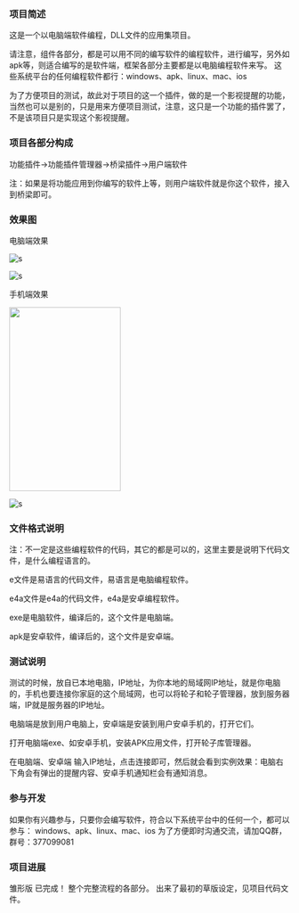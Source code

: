 ### 项目简述

这是一个以电脑端软件编程，DLL文件的应用集项目。

请注意，组件各部分，都是可以用不同的编写软件的编程软件，进行编写，另外如apk等，则适合编写的是软件端，框架各部分主要都是以电脑编程软件来写。
这些系统平台的任何编程软件都行：windows、apk、linux、mac、ios

为了方便项目的测试，故此对于项目的这一个插件，做的是一个影视提醒的功能，当然也可以是别的，只是用来方便项目测试，注意，这只是一个功能的插件罢了，不是该项目只是实现这个影视提醒。


### 项目各部分构成

功能插件→功能插件管理器→桥梁插件→用户端软件

注：如果是将功能应用到你编写的软件上等，则用户端软件就是你这个软件，接入到桥梁即可。

### 效果图

电脑端效果

![s](https://github.com/soyoumi/eqdll/blob/master/%E6%95%88%E6%9E%9C%E5%9B%BE/%E7%94%B5%E8%84%91%E7%AB%AF%E5%AE%9E%E9%AA%8C%E6%95%88%E6%9E%9C%2020190921132206.png)

![s](https://github.com/soyoumi/eqdll/blob/master/%E6%95%88%E6%9E%9C%E5%9B%BE/%E7%94%B5%E8%84%91%E7%AB%AF%20%E5%8F%B3%E4%B8%8B%E8%A7%92%E5%BC%B9%E5%87%BA%E7%AA%97%20%E6%8F%90%E9%86%92%E5%86%85%E5%AE%B9%20%E6%95%88%E6%9E%9C%E6%88%AA%E5%9B%BE.png)

手机端效果 

<img src="https://github.com/soyoumi/eqdll/blob/master/%E6%95%88%E6%9E%9C%E5%9B%BE/%E6%89%8B%E6%9C%BA%E7%AB%AF%E5%AE%9E%E9%AA%8C%E6%95%88%E6%9E%9C%2020190921132143.png" height="330" width="200">

![s](https://github.com/soyoumi/eqdll/blob/master/%E6%95%88%E6%9E%9C%E5%9B%BE/%E5%AE%89%E5%8D%93%E6%89%8B%E6%9C%BA%E7%AB%AF%20%E7%8A%B6%E6%80%81%E6%A0%8F%E6%8F%90%E9%86%92%E5%86%85%E5%AE%B9%20%E6%95%88%E6%9E%9C%E6%88%AA%E5%9B%BE.png)




### 文件格式说明

注：不一定是这些编程软件的代码，其它的都是可以的，这里主要是说明下代码文件，是什么编程语言的。

e文件是易语言的代码文件，易语言是电脑编程软件。

e4a文件是e4a的代码文件，e4a是安卓编程软件。

exe是电脑软件，编译后的，这个文件是电脑端。

apk是安卓软件，编译后的，这个文件是安卓端。


### 测试说明

测试的时候，放自已本地电脑，IP地址，为你本地的局域网IP地址，就是你电脑的，手机也要连接你家庭的这个局域网，也可以将轮子和轮子管理器，放到服务器端，IP就是服务器的IP地址。

电脑端是放到用户电脑上，安卓端是安装到用户安卓手机的，打开它们。

打开电脑端exe、如安卓手机，安装APK应用文件，打开轮子库管理器。

在电脑端、安卓端 输入IP地址，点击连接即可，然后就会看到实例效果：电脑右下角会有弹出的提醒内容、安卓手机通知栏会有通知消息。


### 参与开发

如果你有兴趣参与，只要你会编写软件，符合以下系统平台中的任何一个，都可以参与：
windows、apk、linux、mac、ios
为了方便即时沟通交流，请加QQ群，群号：377099081


### 项目进展

雏形版 已完成！ 整个完整流程的各部分。
出来了最初的草版设定，见项目代码文件。

